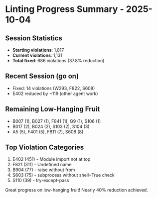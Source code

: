 # Linting Progress Summary - 2025-10-04

## Session Statistics
- **Starting violations**: 1,817
- **Current violations**: 1,131
- **Total fixed**: 686 violations (37.8% reduction)

## Recent Session (go on)
- Fixed: 14 violations (W293, F822, S608)
- E402 reduced by ~119 (other agent work)

## Remaining Low-Hanging Fruit
- B007 (1), B027 (1), F841 (1), G9 (1), S106 (1)
- B017 (2), B024 (2), S103 (2), S104 (3)
- A5 (5), F401 (5), F811 (7), S608 (8)

## Top Violation Categories
1. E402 (451) - Module import not at top
2. F821 (311) - Undefined name
3. B904 (77) - raise without from
4. S603 (75) - subprocess without shell=True check
5. S110 (39) - try-except-pass

Great progress on low-hanging fruit! Nearly 40% reduction achieved.
